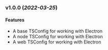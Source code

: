 ### v1.0.0 (_2022-03-25_)

#### Features

- A base TSConfig for working with Electron
- A node TSConfig for working with Electron
- A web TSConfig for working with Electron
